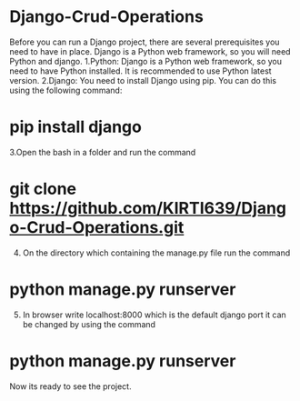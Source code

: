 # Django-Crud-Operations
Before you can run a Django project, there are several prerequisites you need to have in place. Django is a Python web framework, so you will need Python and django. 
1.Python: Django is a Python web framework, so you need to have Python installed. It is recommended to use Python latest version.
2.Django: You need to install Django using pip. You can do this using the following command:
  # pip install django
3.Open the bash in a folder and run the command 
 # git clone https://github.com/KIRTI639/Django-Crud-Operations.git
4. On the directory which containing the manage.py file run the command
 # python manage.py runserver
5. In browser write localhost:8000 which is the default django port it can be changed by using the command
 # python manage.py runserver <write here any port number>
 Now its ready to see the project.
 
